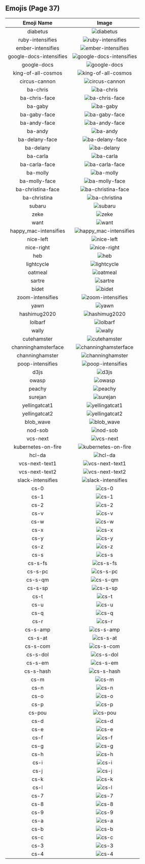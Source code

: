 
  ## Emojis (Page 37)
  |Emoji Name|Image|
  | :-: | :-: |
  |diabetus| ![diabetus](/output/diabetus.png)|
  |ruby-intensifies| ![ruby-intensifies](/output/ruby-intensifies.gif)|
  |ember-intensifies| ![ember-intensifies](/output/ember-intensifies.gif)|
  |google-docs-intensifies| ![google-docs-intensifies](/output/google-docs-intensifies.gif)|
  |google-docs| ![google-docs](/output/google-docs)|
  |king-of-all-cosmos| ![king-of-all-cosmos](/output/king-of-all-cosmos.png)|
  |circus-cannon| ![circus-cannon](/output/circus-cannon.png)|
  |ba-chris| ![ba-chris](/output/ba-chris.png)|
  |ba-chris-face| ![ba-chris-face](/output/ba-chris-face.png)|
  |ba-gaby| ![ba-gaby](/output/ba-gaby.png)|
  |ba-gaby-face| ![ba-gaby-face](/output/ba-gaby-face.png)|
  |ba-andy-face| ![ba-andy-face](/output/ba-andy-face.png)|
  |ba-andy| ![ba-andy](/output/ba-andy.png)|
  |ba-delany-face| ![ba-delany-face](/output/ba-delany-face.png)|
  |ba-delany| ![ba-delany](/output/ba-delany.png)|
  |ba-carla| ![ba-carla](/output/ba-carla.png)|
  |ba-carla-face| ![ba-carla-face](/output/ba-carla-face.png)|
  |ba-molly| ![ba-molly](/output/ba-molly.png)|
  |ba-molly-face| ![ba-molly-face](/output/ba-molly-face.png)|
  |ba-christina-face| ![ba-christina-face](/output/ba-christina-face.png)|
  |ba-christina| ![ba-christina](/output/ba-christina.png)|
  |subaru| ![subaru](/output/subaru.png)|
  |zeke| ![zeke](/output/zeke.png)|
  |want| ![want](/output/want.png)|
  |happy_mac-intensifies| ![happy_mac-intensifies](/output/happy_mac-intensifies.gif)|
  |nice-left| ![nice-left](/output/nice-left.png)|
  |nice-right| ![nice-right](/output/nice-right.png)|
  |heb| ![heb](/output/heb.png)|
  |lightcycle| ![lightcycle](/output/lightcycle.png)|
  |oatmeal| ![oatmeal](/output/oatmeal.png)|
  |sartre| ![sartre](/output/sartre.png)|
  |bidet| ![bidet](/output/bidet.jpg)|
  |zoom-intensifies| ![zoom-intensifies](/output/zoom-intensifies.gif)|
  |yawn| ![yawn](/output/yawn.png)|
  |hashimug2020| ![hashimug2020](/output/hashimug2020.png)|
  |lolbarf| ![lolbarf](/output/lolbarf.png)|
  |wally| ![wally](/output/wally.png)|
  |cutehamster| ![cutehamster](/output/cutehamster.png)|
  |channinghamsterface| ![channinghamsterface](/output/channinghamsterface.png)|
  |channinghamster| ![channinghamster](/output/channinghamster.png)|
  |poop-intensifies| ![poop-intensifies](/output/poop-intensifies.gif)|
  |d3js| ![d3js](/output/d3js.png)|
  |owasp| ![owasp](/output/owasp.png)|
  |peachy| ![peachy](/output/peachy.gif)|
  |surejan| ![surejan](/output/surejan.jpg)|
  |yellingatcat1| ![yellingatcat1](/output/yellingatcat1.png)|
  |yellingatcat2| ![yellingatcat2](/output/yellingatcat2.png)|
  |blob_wave| ![blob_wave](/output/blob_wave.gif)|
  |nod-sob| ![nod-sob](/output/nod-sob.gif)|
  |vcs-next| ![vcs-next](/output/vcs-next.png)|
  |kubernetes-on-fire| ![kubernetes-on-fire](/output/kubernetes-on-fire.gif)|
  |hcl-da| ![hcl-da](/output/hcl-da.png)|
  |vcs-next-text1| ![vcs-next-text1](/output/vcs-next-text1.png)|
  |vcs-next-text2| ![vcs-next-text2](/output/vcs-next-text2.png)|
  |slack-intensifies| ![slack-intensifies](/output/slack-intensifies.gif)|
  |cs-0| ![cs-0](/output/cs-0.png)|
  |cs-1| ![cs-1](/output/cs-1.png)|
  |cs-2| ![cs-2](/output/cs-2.png)|
  |cs-v| ![cs-v](/output/cs-v.png)|
  |cs-w| ![cs-w](/output/cs-w.png)|
  |cs-x| ![cs-x](/output/cs-x.png)|
  |cs-y| ![cs-y](/output/cs-y.png)|
  |cs-z| ![cs-z](/output/cs-z.png)|
  |cs-s| ![cs-s](/output/cs-s.png)|
  |cs-s-fs| ![cs-s-fs](/output/cs-s-fs.png)|
  |cs-s-pc| ![cs-s-pc](/output/cs-s-pc.png)|
  |cs-s-qm| ![cs-s-qm](/output/cs-s-qm.png)|
  |cs-s-sp| ![cs-s-sp](/output/cs-s-sp.png)|
  |cs-t| ![cs-t](/output/cs-t.png)|
  |cs-u| ![cs-u](/output/cs-u.png)|
  |cs-q| ![cs-q](/output/cs-q.png)|
  |cs-r| ![cs-r](/output/cs-r.png)|
  |cs-s-amp| ![cs-s-amp](/output/cs-s-amp.png)|
  |cs-s-at| ![cs-s-at](/output/cs-s-at.png)|
  |cs-s-com| ![cs-s-com](/output/cs-s-com.png)|
  |cs-s-dol| ![cs-s-dol](/output/cs-s-dol.png)|
  |cs-s-em| ![cs-s-em](/output/cs-s-em.png)|
  |cs-s-hash| ![cs-s-hash](/output/cs-s-hash.png)|
  |cs-m| ![cs-m](/output/cs-m.png)|
  |cs-n| ![cs-n](/output/cs-n.png)|
  |cs-o| ![cs-o](/output/cs-o.png)|
  |cs-p| ![cs-p](/output/cs-p.png)|
  |cs-pou| ![cs-pou](/output/cs-pou.png)|
  |cs-d| ![cs-d](/output/cs-d.png)|
  |cs-e| ![cs-e](/output/cs-e.png)|
  |cs-f| ![cs-f](/output/cs-f.png)|
  |cs-g| ![cs-g](/output/cs-g.png)|
  |cs-h| ![cs-h](/output/cs-h.png)|
  |cs-i| ![cs-i](/output/cs-i.png)|
  |cs-j| ![cs-j](/output/cs-j.png)|
  |cs-k| ![cs-k](/output/cs-k.png)|
  |cs-l| ![cs-l](/output/cs-l.png)|
  |cs-7| ![cs-7](/output/cs-7.png)|
  |cs-8| ![cs-8](/output/cs-8.png)|
  |cs-9| ![cs-9](/output/cs-9.png)|
  |cs-a| ![cs-a](/output/cs-a.png)|
  |cs-b| ![cs-b](/output/cs-b.png)|
  |cs-c| ![cs-c](/output/cs-c.png)|
  |cs-3| ![cs-3](/output/cs-3.png)|
  |cs-4| ![cs-4](/output/cs-4.png)|
  
